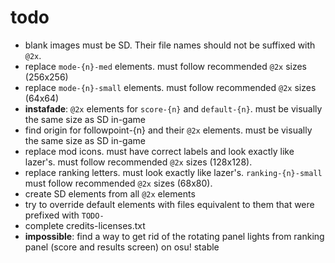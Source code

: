 # todo

- blank images must be SD. Their file names should not be suffixed with `@2x`.
- replace `mode-{n}-med` elements. must follow recommended `@2x` sizes (256x256)
- replace `mode-{n}-small` elements. must follow recommended `@2x` sizes (64x64)
- **instafade**: `@2x` elements for `score-{n}` and `default-{n}`. must be visually the same size as SD in-game
- find origin for followpoint-{n} and their `@2x` elements. must be visually the same size as SD in-game
- replace mod icons. must have correct labels and look exactly like lazer's. must follow recommended `@2x` sizes (128x128).
- replace ranking letters. must look exactly like lazer's. `ranking-{n}-small` must follow recommended `@2x` sizes (68x80).
- create SD elements from all `@2x` elements
- try to override default elements with files equivalent to them that were prefixed with `TODO-`
- complete credits-licenses.txt
- **impossible**: find a way to get rid of the rotating panel lights from ranking panel (score and results screen) on osu! stable
